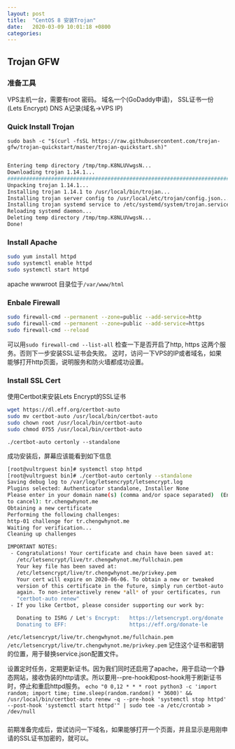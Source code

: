 ```yaml
---
layout: post
title:  "CentOS 8 安装Trojan"
date:   2020-03-09 10:01:18 +0800
categories: 
---
```


## Trojan GFW

### 准备工具

VPS主机一台，需要有root 密码。
域名一个(GoDaddy申请)，
SSL证书一份(Lets Encrypt)
DNS A记录(域名->VPS IP)

### Quick Install Trojan

`sudo bash -c "$(curl -fsSL https://raw.githubusercontent.com/trojan-gfw/trojan-quickstart/master/trojan-quickstart.sh)"`

```bash

Entering temp directory /tmp/tmp.K8NLUVwgsN...
Downloading trojan 1.14.1...
################################################################################################ 100.0%################################################################################################ 100.0%
Unpacking trojan 1.14.1...
Installing trojan 1.14.1 to /usr/local/bin/trojan...
Installing trojan server config to /usr/local/etc/trojan/config.json...
Installing trojan systemd service to /etc/systemd/system/trojan.service...
Reloading systemd daemon...
Deleting temp directory /tmp/tmp.K8NLUVwgsN...
Done!

```

### Install Apache

```bash
sudo yum install httpd
sudo systemctl enable httpd
sudo systemctl start httpd
```

apache wwwroot 目录位于`/var/www/html`

### Enbale Firewall

```bash
sudo firewall-cmd --permanent --zone=public --add-service=http
sudo firewall-cmd --permanent --zone=public --add-service=https
sudo firewall-cmd --reload
```

可以用`sudo firewall-cmd --list-all` 检查一下是否开启了http, https 这两个服务。否则下一步安装SSL证书会失败。
这时，访问一下VPS的IP或者域名，如果能够打开http页面，说明服务和防火墙都成功设置。

### Install SSL Cert

使用Certbot来安装Lets Encrypt的SSL证书

```bash
wget https://dl.eff.org/certbot-auto
sudo mv certbot-auto /usr/local/bin/certbot-auto
sudo chown root /usr/local/bin/certbot-auto
sudo chmod 0755 /usr/local/bin/certbot-auto
```

`./certbot-auto certonly --standalone`

成功安装后，屏幕应该能看到如下信息

```bash
[root@vultrguest bin]# systemctl stop httpd
[root@vultrguest bin]# ./certbot-auto certonly --standalone
Saving debug log to /var/log/letsencrypt/letsencrypt.log
Plugins selected: Authenticator standalone, Installer None
Please enter in your domain name(s) (comma and/or space separated)  (Enter 'c'
to cancel): tr.chengwhynot.me
Obtaining a new certificate
Performing the following challenges:
http-01 challenge for tr.chengwhynot.me
Waiting for verification...
Cleaning up challenges

IMPORTANT NOTES:
 - Congratulations! Your certificate and chain have been saved at:
   /etc/letsencrypt/live/tr.chengwhynot.me/fullchain.pem
   Your key file has been saved at:
   /etc/letsencrypt/live/tr.chengwhynot.me/privkey.pem
   Your cert will expire on 2020-06-06. To obtain a new or tweaked
   version of this certificate in the future, simply run certbot-auto
   again. To non-interactively renew *all* of your certificates, run
   "certbot-auto renew"
 - If you like Certbot, please consider supporting our work by:

   Donating to ISRG / Let's Encrypt:   https://letsencrypt.org/donate
   Donating to EFF:                    https://eff.org/donate-le
```

`/etc/letsencrypt/live/tr.chengwhynot.me/fullchain.pem`
`/etc/letsencrypt/live/tr.chengwhynot.me/privkey.pem`
记住这个证书和密钥的位置，用于替换service.json配置文件。

设置定时任务，定期更新证书。因为我们同时还启用了apache，用于启动一个静态网站，接收伪装的http请求。所以要用--pre-hook和post-hook用于刷新证书时，停止和重启httpd服务。
`echo "0 0,12 * * * root python3 -c 'import random; import time; time.sleep(random.random() * 3600)' && /usr/local/bin/certbot-auto renew -q --pre-hook 'systemctl stop httpd' --post-hook 'systemctl start httpd'" | sudo tee -a /etc/crontab > /dev/null`

###

前期准备完成后，尝试访问一下域名，如果能够打开一个页面，并且显示是用刚申请的SSL证书加密的，就可以。
